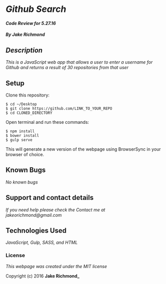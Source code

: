 # _Github Search_

#### _Code Review for 5.27.16_

#### _By Jake Richmond_

## _Description_

_This is a JavaScript web app that allows a user to enter a username for Github and returns a result of 30 repositories from that user_

## Setup

Clone this repository:
```
$ cd ~/Desktop
$ git clone https://github.com/LINK_TO_YOUR_REPO
$ cd CLONED_DIRECTORY
```

Open terminal and run these commands:
```
$ npm install
$ bower install
$ gulp serve
```
This will generate a new version of the webpage using BrowserSync in your browser of choice.

## Known Bugs

_No known bugs_

## Support and contact details

_If you need help please check the Contact me at jakeorichmond@gmail.com_

## Technologies Used

_JavaScript, Gulp, SASS, and HTML_

### License

*This webpage was created under the MIT license*

Copyright (c) 2016 **Jake Richmond_**
